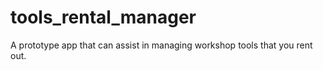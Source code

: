 # tools_rental_manager
A prototype app that can assist in managing workshop tools that you rent out.
